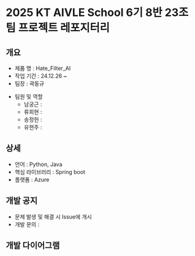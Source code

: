 # 2025 KT AIVLE School 6기 8반 23조 팀 프로젝트 레포지터리

## 개요
 - 제품 명 : Hate_Filter_AI
 - 작업 기간 : 24.12.26 ~ 
 - 팀장 : 곽동규
 + 팀원 및 역할
    + 남궁근 : 
    + 류희현 : 
    + 송정헌 : 
    + 유현주 : 
      
## 상세
 - 언어 : Python, Java
 - 핵심 라이브러리 : Spring boot
 - 플랫폼 : Azure
 
## 개발 공지
 - 문제 발생 및 해결 시 Issue에 개시
 - 개발 문의 : 

## 개발 다이어그램



